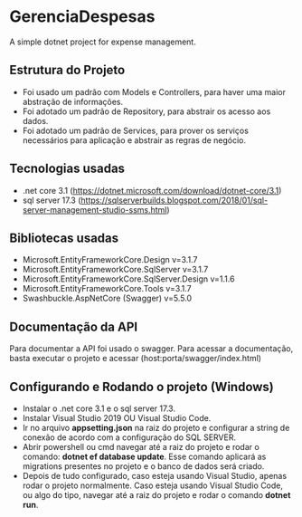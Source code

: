 # GerenciaDespesas
A simple dotnet project for expense management.
## Estrutura do Projeto
  - Foi usado um padrão com Models e Controllers, para haver uma maior abstração de informações.
  - Foi adotado um padrão de Repository, para abstrair os acesso aos dados. 
  - Foi adotado um padrão de Services, para prover os serviços necessários para aplicação e abstrair as regras de negócio.
## Tecnologias usadas
  - .net core 3.1 (https://dotnet.microsoft.com/download/dotnet-core/3.1)
  - sql server 17.3 (https://sqlserverbuilds.blogspot.com/2018/01/sql-server-management-studio-ssms.html)
  
## Bibliotecas usadas
  - Microsoft.EntityFrameworkCore.Design v=3.1.7
  - Microsoft.EntityFrameworkCore.SqlServer v=3.1.7
  - Microsoft.EntityFrameworkCore.SqlServer.Design v=1.1.6
  - Microsoft.EntityFrameworkCore.Tools v=3.1.7
  - Swashbuckle.AspNetCore (Swagger) v=5.5.0
  
## Documentação da API
  Para documentar a API foi usado o swagger.
  Para acessar a documentação, basta executar o projeto e acessar (host:porta/swagger/index.html)
## Configurando e Rodando o projeto (Windows)
  - Instalar o .net core 3.1 e o sql server 17.3.
  - Instalar Visual Studio 2019 OU Visual Studio Code.
  - Ir no arquivo **appsetting.json** na raiz do projeto e configurar a string de conexão de acordo com a configuração do SQL SERVER.
  - Abrir powershell ou cmd navegar até a raiz do projeto e rodar o comando: **dotnet ef database update**. Esse comando aplicará as migrations presentes no projeto e o banco de dados     será criado.
  - Depois de tudo configurado, caso esteja usando Visual Studio, apenas rodar o projeto normalmente. Caso esteja usando Visual Studio Code, ou algo do tipo, navegar até a raiz do     projeto e rodar o comando **dotnet run**.
